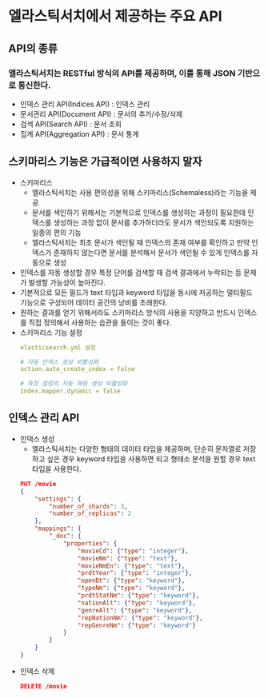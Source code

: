# 엘라스틱서치에서 제공하는 주요 API

## API의 종류
### 엘라스틱서치는 RESTful 방식의 API를 제공하며, 이를 통해 JSON 기반으로 통신한다.
- 인덱스 관리 API(Indices API) : 인덱스 관리
- 문서관리 API(Document API) : 문서의 추가/수정/삭제
- 검색 API(Search API) : 문서 조회
- 집계 API(Aggregation API) : 문서 통계

## 스키마리스 기능은 가급적이면 사용하지 말자
- 스키마리스
    - 엘라스틱서치는 사용 편의성을 위해 스키마리스(Schemaless)라는 기능을 제공
    - 문서를 색인하기 위해서는 기본적으로 인덱스를 생성하는 과정이 필요한데 인덱스를 생성하는 과정 없이 문서를 추가하더라도 문서가 색인되도록 지원하는 일종의 편의 기능
    - 엘라스틱서치는 최초 문서가 색인될 때 인덱스의 존재 여부를 확인하고 만약 인덱스가 존재하지 않는다면 문서를 분석해서 문서가 색인될 수 있게 인덱스를 자동으로 생성
- 인덱스를 자동 생성할 경우 특정 단어를 검색할 때 검색 결과에서 누락되는 등 문제가 발생할 가능성이 높아진다.
- 기본적으로 모든 필드가 text 타입과 keyword 타입을 동시에 저공하는 멀티필드 기능으로 구성되어 데이터 공간의 낭비를 초래한다.
- 원하는 결과를 얻기 위해서라도 스키마리스 방식의 사용을 지양하고 반드시 인덱스를 직접 정의해서 사용하는 습관을 들이는 것이 좋다.
- 스키마리스 기능 설정
    ```yml
    elasticsearch.yml 설정

    # 자동 인덱스 생성 비활성화
    action.auto_create_index = false

    # 특정 칼럼의 자동 매핑 생성 비활성화
    index.mapper.dynamic = false
    ```

## 인덱스 관리 API
- 인덱스 생성
    - 엘라스틱서치는 다양한 형태의 데이터 타입을 제공하며, 단순히 문자열로 저장하고 싶은 경우 keyword 타입을 사용하면 되고 형태소 분석을 원할 경우 text 타입을 사용한다.
    ```json
    PUT /movie
    {
        "settings": {
            "number_of_shards": 3,
            "number_of_replicas": 2
        },
        "mappings": {
            "_doc": {
                "properties": {
                    "movieCd": {"type": "integer"},
                    "movieNm": {"type": "text"},
                    "movieNmEn": {"type": "text"},
                    "prdtYear": {"type": "integer"},
                    "openDt": {"type": "keyword"},
                    "typeNm": {"type": "keyword"},
                    "prdtStatNm": {"type": "keyword"},
                    "nationAlt": {"type": "keyword"},
                    "genreAlt": {"type": "keyword"},
                    "repNationNm": {"type": "keyword"},
                    "repGenreNm": {"type": "keyword"}
                }
            }
        }
    }
    ```
- 인덱스 삭제
    ```json
    DELETE /movie
    ```
